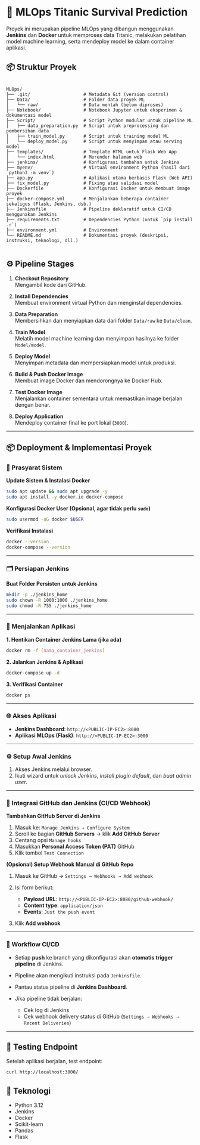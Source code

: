 # 🚀 MLOps Titanic Survival Prediction

Proyek ini merupakan pipeline MLOps yang dibangun menggunakan **Jenkins** dan **Docker** untuk memproses data Titanic, melakukan pelatihan model machine learning, serta mendeploy model ke dalam container aplikasi.

## 📦 Struktur Proyek

```

MLOps/
├── .git/                    # Metadata Git (version control)
├── Data/                    # Folder data proyek ML
│   └── raw/                 # Data mentah (belum diproses)
├── Notebook/                # Notebook Jupyter untuk eksperimen & dokumentasi model
├── Script/                  # Script Python modular untuk pipeline ML
│   ├── data_preparation.py  # Script untuk preprocessing dan pembersihan data
│   ├── train_model.py       # Script untuk training model ML
│   └── deploy_model.py      # Script untuk menyimpan atau serving model
├── templates/               # Template HTML untuk Flask Web App
│   └── index.html           # Merender halaman web
├── jenkins/                 # Konfigurasi tambahan untuk Jenkins
├── myenv/                   # Virtual environment Python (hasil dari `python3 -m venv`)
├── app.py                   # Aplikasi utama berbasis Flask (Web API)
├── fix_model.py             # Fixing atau validasi model
├── Dockerfile               # Konfigurasi Docker untuk membuat image proyek
├── docker-compose.yml       # Menjalankan beberapa container sekaligus (Flask, Jenkins, dsb.)
├── Jenkinsfile              # Pipeline deklaratif untuk CI/CD menggunakan Jenkins
├── requirements.txt         # Dependencies Python (untuk `pip install -r`)
├── environment.yml          # Environment 
└── README.md                # Dokumentasi proyek (deskripsi, instruksi, teknologi, dll.)


````

## ⚙️ Pipeline Stages

1. **Checkout Repository**  
   Mengambil kode dari GitHub.

2. **Install Dependencies**  
   Membuat environment virtual Python dan menginstal dependencies.

3. **Data Preparation**  
   Membersihkan dan menyiapkan data dari folder `Data/raw` ke `Data/clean`.

4. **Train Model**  
   Melatih model machine learning dan menyimpan hasilnya ke folder `Model/model`.

5. **Deploy Model**  
   Menyimpan metadata dan mempersiapkan model untuk produksi.

6. **Build & Push Docker Image**  
   Membuat image Docker dan mendorongnya ke Docker Hub.

7. **Test Docker Image**  
   Menjalankan container sementara untuk memastikan image berjalan dengan benar.

8. **Deploy Application**  
   Mendeploy container final ke port lokal (`3000`).

---

## 📦 Deployment & Implementasi Proyek

### 🧰 Prasyarat Sistem

**Update Sistem & Instalasi Docker**

```bash
sudo apt update && sudo apt upgrade -y
sudo apt install -y docker.io docker-compose
```

**Konfigurasi Docker User (Opsional, agar tidak perlu `sudo`)**

```bash
sudo usermod -aG docker $USER
```

**Verifikasi Instalasi**

```bash
docker --version
docker-compose --version
```

---

### 🗂️ Persiapan Jenkins

**Buat Folder Persisten untuk Jenkins**

```bash
mkdir -p ./jenkins_home
sudo chown -R 1000:1000 ./jenkins_home
sudo chmod -R 755 ./jenkins_home
```

---

### 🚀 Menjalankan Aplikasi

**1. Hentikan Container Jenkins Lama (jika ada)**

```bash
docker rm -f [nama_container_jenkins]
```

**2. Jalankan Jenkins & Aplikasi**

```bash
docker-compose up -d
```

**3. Verifikasi Container**

```bash
docker ps
```

---

### 🌐 Akses Aplikasi

* **Jenkins Dashboard**: `http://<PUBLIC-IP-EC2>:8080`
* **Aplikasi MLOps (Flask)**: `http://<PUBLIC-IP-EC2>:3000`

---

### ⚙️ Setup Awal Jenkins

1. Akses Jenkins melalui browser.
2. Ikuti wizard untuk *unlock Jenkins*, *install plugin default*, dan *buat admin user*.

---

### 🔗 Integrasi GitHub dan Jenkins (CI/CD Webhook)

**Tambahkan GitHub Server di Jenkins**

1. Masuk ke: `Manage Jenkins → Configure System`
2. Scroll ke bagian **GitHub Servers** → klik **Add GitHub Server**
3. Centang opsi `Manage hooks`
4. Masukkan **Personal Access Token (PAT)** GitHub
5. Klik tombol `Test Connection`

**(Opsional) Setup Webhook Manual di GitHub Repo**

1. Masuk ke GitHub → `Settings → Webhooks → Add webhook`
2. Isi form berikut:

   * **Payload URL**: `http://<PUBLIC-IP-EC2>:8080/github-webhook/`
   * **Content type**: `application/json`
   * **Events**: `Just the push event`
3. Klik **Add webhook**

---

### 🔄 Workflow CI/CD

* Setiap **push** ke branch yang dikonfigurasi akan **otomatis trigger pipeline** di Jenkins.
* Pipeline akan mengikuti instruksi pada `Jenkinsfile`.
* Pantau status pipeline di **Jenkins Dashboard**.
* Jika pipeline tidak berjalan:

  * Cek log di Jenkins
  * Cek webhook delivery status di GitHub (`Settings → Webhooks → Recent Deliveries`)

---

## 🧪 Testing Endpoint

Setelah aplikasi berjalan, test endpoint:

```bash
curl http://localhost:3000/
```

## 📌 Teknologi

* Python 3.12
* Jenkins
* Docker
* Scikit-learn
* Pandas
* Flask
